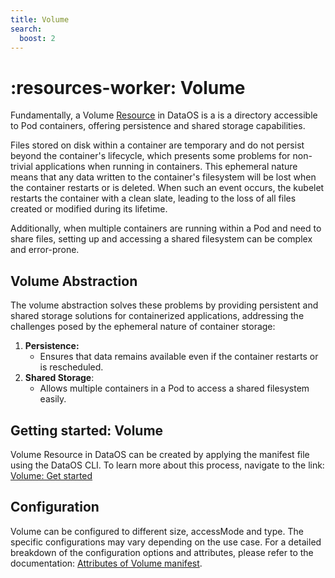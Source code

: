 ```yaml
---
title: Volume
search:
  boost: 2
---
```



# :resources-worker: Volume

Fundamentally, a Volume [Resource](/resources/) in DataOS is a is a directory accessible to Pod containers, offering persistence and shared storage capabilities. 

Files stored on disk within a container are temporary and do not persist beyond the container's lifecycle, which presents some problems for non-trivial applications when running in containers. This ephemeral nature means that any data written to the container's filesystem will be lost when the container restarts or is deleted. When such an event occurs, the kubelet restarts the container with a clean slate, leading to the loss of all files created or modified during its lifetime. 

Additionally, when multiple containers are running within a Pod and need to share files, setting up and accessing a shared filesystem can be complex and error-prone.

## Volume Abstraction

The volume abstraction solves these problems by providing persistent and shared storage solutions for containerized applications, addressing the challenges posed by the ephemeral nature of container storage:

1. **Persistence:**
    - Ensures that data remains available even if the container restarts or is rescheduled.
2. **Shared Storage**:
    - Allows multiple containers in a Pod to access a shared filesystem easily.

<!-- 
<center>
![Worker overview](/resources/worker/worker.png)
<i>Volume Resource in DataOS</i>
</center> -->

## Getting started: Volume

Volume Resource in DataOS can be created by applying the manifest file using the DataOS CLI. To learn more about this process, navigate to the link: [Volume: Get started](/resources/volume/getting_started/)

## Configuration

Volume can be configured to different size, accessMode and type. The specific configurations may vary depending on the use case. For a detailed breakdown of the configuration options and attributes, please refer to the documentation: [Attributes of Volume manifest](/resources/volume/configuration/).

<!-- ## Recipes

Volume provides persistent and shared storage solutions for containerized applications. Below are some recipes to help you configure and utilize Volume effectively: -->

<!-- - [How to declare a Worker configuration within a Stack definition for seamless orchestration?]()
- [How to use a Worker for syncing data from Fastbase Stream to Icebase using the Fast Fun Stack?]()
- [How to orchestrate Benthos Stack using Workers for transforming Stream data?]()
- [How to use Workers as worker processes?]() -->




